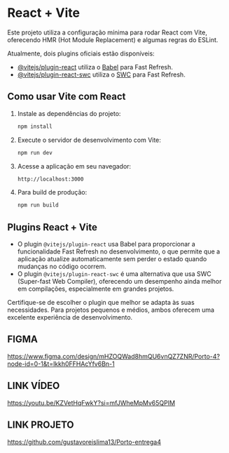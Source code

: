 ﻿# React + Vite

Este projeto utiliza a configuração mínima para rodar React com Vite, oferecendo HMR (Hot Module Replacement) e algumas regras do ESLint.

Atualmente, dois plugins oficiais estão disponíveis:

- [@vitejs/plugin-react](https://github.com/vitejs/vite-plugin-react/blob/main/packages/plugin-react/README.md) utiliza o [Babel](https://babeljs.io/) para Fast Refresh.
- [@vitejs/plugin-react-swc](https://github.com/vitejs/vite-plugin-react-swc) utiliza o [SWC](https://swc.rs/) para Fast Refresh.

## Como usar Vite com React

1. Instale as dependências do projeto:
    ```bash
    npm install
    ```

2. Execute o servidor de desenvolvimento com Vite:
    ```bash
    npm run dev
    ```

3. Acesse a aplicação em seu navegador:
    ```bash
    http://localhost:3000
    ```

4. Para build de produção:
    ```bash
    npm run build
    ```

## Plugins React + Vite

- O plugin `@vitejs/plugin-react` usa Babel para proporcionar a funcionalidade Fast Refresh no desenvolvimento, o que permite que a aplicação atualize automaticamente sem perder o estado quando mudanças no código ocorrem.
- O plugin `@vitejs/plugin-react-swc` é uma alternativa que usa SWC (Super-fast Web Compiler), oferecendo um desempenho ainda melhor em compilações, especialmente em grandes projetos.

Certifique-se de escolher o plugin que melhor se adapta às suas necessidades. Para projetos pequenos e médios, ambos oferecem uma excelente experiência de desenvolvimento.

## FIGMA
https://www.figma.com/design/mHZOQWad8hmQU6vnQZ7ZNR/Porto-4?node-id=0-1&t=lkkh0FFHAcYfv6Bn-1

## LINK VÍDEO 
https://youtu.be/KZVetHqFwkY?si=mfJWheMpMv65QPIM

## LINK PROJETO
https://github.com/gustavoreislima13/Porto-entrega4
